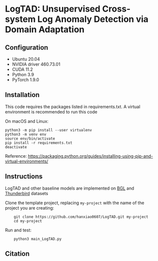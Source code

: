 # LogTAD: Unsupervised Cross-system Log Anomaly Detection via Domain Adaptation

## Configuration
- Ubuntu 20.04
- NVIDIA driver 460.73.01 
- CUDA 11.2
- Python 3.9
- PyTorch 1.9.0

## Installation
This code requires the packages listed in requirements.txt.
A virtual environment is recommended to run this code

On macOS and Linux:  
```
python3 -m pip install --user virtualenv
python3 -m venv env
source env/bin/activate
pip install -r requirements.txt
deactivate
```
Reference: https://packaging.python.org/guides/installing-using-pip-and-virtual-environments/

## Instructions
LogTAD and other baseline models are implemented on [BGL](https://github.com/logpai/loghub/tree/master/BGL) and [Thunderbird](https://github.com/logpai/loghub/tree/master/Thunderbird) datasets

Clone the template project, replacing ``my-project`` with the name of the project you are creating:

        git clone https://github.com/hanxiao0607/LogTAD.git my-project
        cd my-project

Run and test:

        python3 main_LogTAD.py

## Citation
